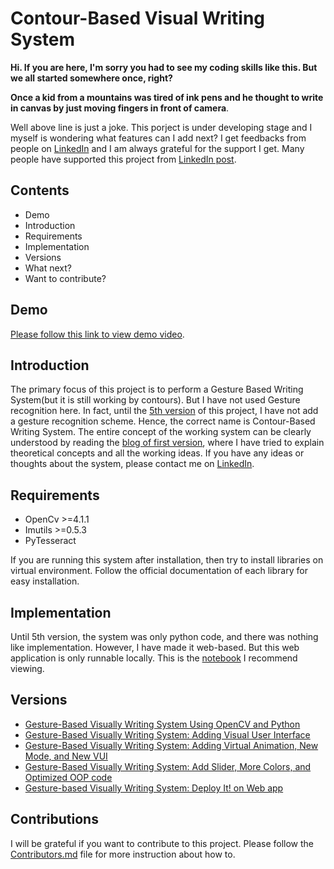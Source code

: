 # Contour-Based Visual Writing System

**Hi. If you are here, I'm sorry you had to see my coding skills like this. But we all started somewhere once, right?**

**Once a kid from a mountains was tired of ink pens and he thought to write in canvas by just moving fingers in front of camera**. 

Well above line is just a joke. This porject is under developing stage and I myself is wondering what features can I add next? I get feedbacks from people on [LinkedIn](https://www.linkedin.com/in/qramkrishna/) and I am always grateful for the support I get. Many people have supported this project from [LinkedIn post](https://www.linkedin.com/feed/update/urn:li:activity:6699919193124548608/). 



## Contents
* Demo
* Introduction
* Requirements
* Implementation
* Versions
* What next?
* Want to contribute?

## Demo
[Please follow this link to view demo video](https://q-viper.github.io/assets/contour-writing/web%20app.mp4).

## Introduction
The primary focus of this project is to perform a Gesture Based Writing System(but it is still working by contours). But I have not used Gesture recognition here. In fact, until the [5th version](https://q-viper.github.io/2020/08/28/gesture-based-visually-writing-system-web-app/) of this project, I have not add a  gesture recognition scheme. Hence, the correct name is Contour-Based Writing System. The entire concept of the working system can be clearly understood by reading the [blog of first version](https://q-viper.github.io/2020/08/01/gesture-based-visually-writing-system-using-opencv-and-python/), where I have tried to explain theoretical concepts and all the working ideas. If you have any ideas or thoughts about the system, please contact me on [LinkedIn](https://www.linkedin.com/in/ramkrishna-acharya-91a217183/). 

## Requirements
* OpenCv >=4.1.1
* Imutils >=0.5.3
* PyTesseract

If you are running this system after installation, then try to install libraries on virtual environment. Follow the official documentation of each library for easy installation.

## Implementation
Until 5th version, the system was only python code, and there was nothing like implementation. However, I have made it web-based. But this web application is only runnable locally.
This is the [notebook](https://github.com/q-viper/Contour-Based-Writing/blob/master/Contour%20Based%20Writing-%20New%20VUI%2C%20Adding%20Slider%2C%20More%20Colors%2C%20New%20Animation%20and%20Code%20Optimization.ipynb) I recommend viewing.

## Versions
* [Gesture-Based Visually Writing System Using OpenCV and Python](https://q-viper.github.io/2020/08/01/gesture-based-visually-writing-system-using-opencv-and-python/)
* [Gesture-Based Visually Writing System: Adding Visual User Interface](https://q-viper.github.io/2020/08/10/gesture-based-visually-writing-system-make-a-visual-user-interface/)
* [Gesture-Based Visually Writing System: Adding Virtual Animation, New Mode, and New VUI](https://q-viper.github.io/2020/08/14/gesture-based-visually-writing-system-adding-virtual-animation-new-mode-and-new-vui/)
* [Gesture-Based Visually Writing System: Add Slider, More Colors, and Optimized OOP code](https://q-viper.github.io/2020/08/20/gesture-based-visually-writing-system-add-slider-more-colors-and-optimized-code/)
* [Gesture-based Visually Writing System: Deploy It! on Web app](https://q-viper.github.io/2020/08/28/gesture-based-visually-writing-system-web-app/)

## Contributions
I will be grateful if you want to contribute to this project. Please follow the [Contributors.md](https://github.com/q-viper/Contour-Based-Writing/blob/master/Contributors.md) file for more instruction about how to. 
